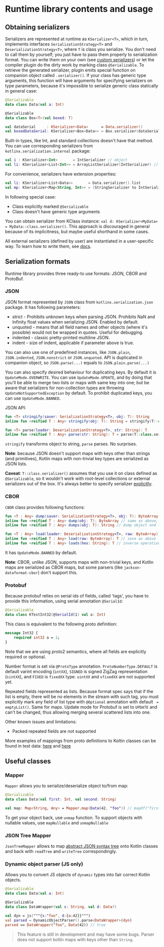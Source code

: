 # Runtime library contents and usage

## Obtaining serializers

Serializers are represented at runtime as `KSerializer<T>`, which in turn, implements interfaces `SerializationStrategy<T>` and `DeserializationStrategy<T>`, where `T` is class you serialize.
You don't need to call them by yourself; you just have to pass them properly to serialization format. You can write them on your own (see [custom serializers](custom_serializers.md)) or let the compiler plugin do the dirty work by marking class `@Serializable`.
To retrieve the generated serializer, plugin emits special function on companion object called `.serializer()`.
If your class has generic type arguments, this function will have arguments for specifying serializers on type parameters, because it's impossible to serialize generic class statically in general case:

```kotlin
@Serializable
data class Data(val a: Int)

@Serializable
data class Box<T>(val boxed: T)

val dataSerial     : KSerializer<Data>      = Data.serializer()
val boxedDataSerial: KSerializer<Box<Data>> = Box.serializer(dataSerial)
```

Built-in types, like Int, and standard collections doesn't have that method. You can use corresponding serializers from `kotlinx.serialization.internal` package:

```kotlin
val i : KSerializer<Int>       = IntSerializer // object
val li: KSerializer<List<Int>> = ArrayListSerializer(IntSerializer) // generic, requires instantiation
```

For convenience, serializers have extension properties:

```kotlin
val li: KSerializer<List<Data>>       = Data.serializer().list
val mp: KSerializer<Map<String, Int>> = (StringSerializer to IntSerializer).map // extension on Pair of serializers
```

In following special case:
* Class explicitly marked `@Serializable`
* Class doesn't have generic type arguments

You can obtain serializer from KClass instance: `val d: KSerializer<MyData> = MyData::class.serializer()`. This approach is discouraged in general because of its implicitness, but maybe useful shorthand in some cases.

All external serializers (defined by user) are instantiated in a user-specific way. To learn how to write them, see [docs](custom_serializers.md).

## Serialization formats

Runtime library provides three ready-to use formats: JSON, CBOR and ProtoBuf.

### JSON

JSON format represented by `JSON` class from `kotlinx.serialization.json` package. It has following parameters:

* strict - Prohibits unknown keys when parsing JSON. Prohibits NaN and Infinity float values when serializing JSON. Enabled by default.
* unquoted - means that all field names and other objects (where it's possible) would not be wrapped in quotes. Useful for debugging.
* indented - classic pretty-printed multiline JSON.
* indent - size of indent, applicable if parameter above is true.

You can also use one of predefined instances, like `JSON.plain`, `JSON.indented`, `JSON.nonstrict` or `JSON.unquoted`. API is duplicated in companion object, so `JSON.parse(...)` equals to `JSON.plain.parse(...)`

You can also specify desired behaviour for duplicating keys. By default it is `UpdateMode.OVERWRITE`. You can use `UpdateMode.UPDATE`, and by doing that you'll be able to merge two lists or maps with same key into one; but be aware that serializers for non-collection types are throwing `UpdateNotSupportedException` by default. To prohibit duplicated keys, you can use `UpdateMode.BANNED`.

JSON API:

```kotlin
fun <T> stringify(saver: SerializationStrategy<T>, obj: T): String
inline fun <reified T : Any> stringify(obj: T): String = stringify(T::class.serializer(), obj)

fun <T> parse(loader: DeserializationStrategy<T>, str: String): T
inline fun <reified T : Any> parse(str: String): T = parse(T::class.serializer(), str)
```

`stringify` transforms object to string, `parse` parses. No surprises.

**Note**: because JSON doesn't support maps with keys other than
strings (and primitives), Kotlin maps with non-trivial key types are serialized as JSON lists.

**Caveat**: `T::class.serializer()` assumes that you use it on class defined as `@Serializable`,
so it wouldn't work with root-level collections or external serializers out of the box. It's always better to specify serializer [explicitly](#obtaining-serializers).

### CBOR

`CBOR` class provides following functions:

```kotlin
fun <T : Any> dump(saver: SerializationStrategy<T>, obj: T): ByteArray // saves object to bytes
inline fun <reified T : Any> dump(obj: T): ByteArray // same as above, resolves serializer by itself
inline fun <reified T : Any> dumps(obj: T): String // dump object and then pretty-print bytes to string

fun <T : Any> load(loader: DeserializationStrategy<T>, raw: ByteArray): T // load object from bytes
inline fun <reified T : Any> load(raw: ByteArray): T // save as above
inline fun <reified T : Any> loads(hex: String): T // inverse operation for dumps
```

It has `UpdateMode.BANNED` by default.

**Note**: CBOR, unlike JSON, supports maps with non-trivial keys,
and Kotlin maps are serialized as CBOR maps, but some parsers (like `jackson-dataformat-cbor`) don't support this.

### Protobuf

Because protobuf relies on serial ids of fields, called 'tags', you have to provide this information, 
using serial annotation `@SerialId`:

```kotlin
@Serializable
data class KTestInt32(@SerialId(1) val a: Int)
```

This class is equivalent to the following proto definition:

```proto
message Int32 {
    required int32 a = 1;
}
```

Note that we are using proto2 semantics, where all fields are explicitly required or optional.

Number format is set via `@ProtoType` annotation. `ProtoNumberType.DEFAULT` is default varint encoding (`intXX`), `SIGNED`
is signed ZigZag representation (`sintXX`), and `FIXED` is `fixedXX` type. `uintXX` and `sfixedXX` are not supported yet.

Repeated fields represented as lists. Because format spec says that if the list is empty, there will be no elements in the stream with such tag,
you must explicitly mark any field of list type with `@Optional` annotation with default ` = emptyList()`. Same for maps. Update mode for Protobuf is set to `UPDATE` and can't be changed, thus allowing merging several scattered lists into one.

Other known issues and limitations:

* Packed repeated fields are not supported

More examples of mappings from proto definitions to Koltin classes can be found in test data:
[here](../runtime/jvm/src/test/proto/test_data.proto) and [here](../runtime/jvm/src/test/kotlin/kotlinx/serialization/formats/RandomTests.kt#L47)

## Useful classes

### Mapper

`Mapper` allows you to serialize/deserialize object to/from map:

```kotlin
@Serializable
data class Data(val first: Int, val second: String)

val map: Map<String, Any> = Mapper.map(Data(42, "foo")) // mapOf("first" to 42, "second" to "foo")
```

To get your object back, use `unmap` function. To support objects with nullable values, use `mapNullable` and `unmapNullable`

### JSON Tree Mapper

`JsonTreeMapper` allows to map [abstract JSON syntax tree](https://github.com/Kotlin/kotlinx.serialization/blob/master/runtime/common/src/main/kotlin/kotlinx/serialization/json/JsonElement.kt#L28) onto Kotlin classes and back with `readTree` and `writeTree` correspondingly.

### Dynamic object parser (JS only)

Allows you to convert JS objects of `dynamic` types into fair correct Kotlin objects.

```kotlin
@Serializable
data class Data(val a: Int)

@Serializable
data class DataWrapper(val s: String, val d: Data?)

val dyn = js("""{s:"foo", d:{a:42}}""")
val parsed = DynamicObjectParser().parse<DataWrapper>(dyn)
parsed == DataWrapper("foo", Data(42)) // true
```

> This feature is still in development and may have some bugs. Parser does not support kotlin maps with keys other than `String`.

